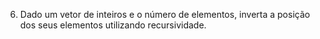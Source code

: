 6. Dado um vetor de inteiros e o número de elementos, inverta a posição dos seus elementos
   utilizando recursividade.
